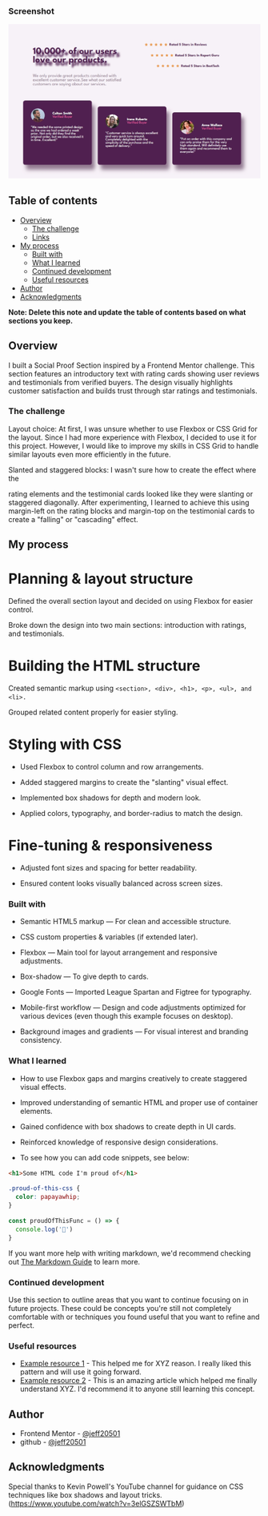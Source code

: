 ### Screenshot

![](./images/Screenshot_5-7-2025_14513_127.0.0.1.jpeg)


## Table of contents

- [Overview](#overview)
  - [The challenge](#the-challenge)
  - [Links](#links)
- [My process](#my-process)
  - [Built with](#built-with)
  - [What I learned](#what-i-learned)
  - [Continued development](#continued-development)
  - [Useful resources](#useful-resources)
- [Author](#author)
- [Acknowledgments](#acknowledgments)

**Note: Delete this note and update the table of contents based on what sections you keep.**

## Overview

I built a Social Proof Section inspired by a Frontend Mentor challenge. This section features an introductory text with rating cards showing user reviews and testimonials from verified buyers. The design visually highlights customer satisfaction and builds trust through star ratings and testimonials.

### The challenge

Layout choice:
At first, I was unsure whether to use Flexbox or CSS Grid for the layout. Since I had more experience with Flexbox, I decided to use it for this project. However, I would like to improve my skills in CSS Grid to handle similar layouts even more efficiently in the future.

Slanted and staggered blocks:
I wasn't sure how to create the effect where the <p> rating elements and the testimonial cards looked like they were slanting or staggered diagonally. After experimenting, I learned to achieve this using margin-left on the rating blocks and margin-top on the testimonial cards to create a "falling" or "cascading" effect.


## My process

# Planning & layout structure

Defined the overall section layout and decided on using Flexbox for easier control.

Broke down the design into two main sections: introduction with ratings, and testimonials.

# Building the HTML structure

Created semantic markup using ```<section>, <div>, <h1>, <p>, <ul>, and <li>.```

Grouped related content properly for easier styling.

# Styling with CSS

- Used Flexbox to control column and row arrangements.

- Added staggered margins to create the "slanting" visual effect.

- Implemented box shadows for depth and modern look.

- Applied colors, typography, and border-radius to match the design.

# Fine-tuning & responsiveness

- Adjusted font sizes and spacing for better readability.

- Ensured content looks visually balanced across screen sizes.

### Built with

- Semantic HTML5 markup — For clean and accessible structure.

- CSS custom properties & variables (if extended later).

- Flexbox — Main tool for layout arrangement and responsive adjustments.

- Box-shadow — To give depth to cards.

- Google Fonts — Imported League Spartan and Figtree for typography.

- Mobile-first workflow — Design and code adjustments optimized for various devices (even though this example focuses on desktop).

- Background images and gradients — For visual interest and branding consistency.

### What I learned

- How to use Flexbox gaps and margins creatively to create staggered visual effects.

- Improved understanding of semantic HTML and proper use of container elements.

- Gained confidence with box shadows to create depth in UI cards.

- Reinforced knowledge of responsive design considerations.

- To see how you can add code snippets, see below:

```html
<h1>Some HTML code I'm proud of</h1>
```
```css
.proud-of-this-css {
  color: papayawhip;
}
```
```js
const proudOfThisFunc = () => {
  console.log('🎉')
}
```

If you want more help with writing markdown, we'd recommend checking out [The Markdown Guide](https://www.markdownguide.org/) to learn more.


### Continued development

Use this section to outline areas that you want to continue focusing on in future projects. These could be concepts you're still not completely comfortable with or techniques you found useful that you want to refine and perfect.


### Useful resources

- [Example resource 1](https://www.example.com) - This helped me for XYZ reason. I really liked this pattern and will use it going forward.
- [Example resource 2](https://www.example.com) - This is an amazing article which helped me finally understand XYZ. I'd recommend it to anyone still learning this concept.


## Author

- Frontend Mentor - [@jeff20501](https://www.frontendmentor.io/profile/jeff20501)
- github - [@jeff20501](https://github.com/jeff20501)



## Acknowledgments

Special thanks to Kevin Powell's YouTube channel for guidance on CSS techniques like box shadows and layout tricks.
(https://www.youtube.com/watch?v=3elGSZSWTbM)


